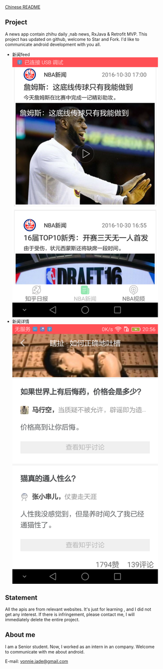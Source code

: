 [Chinese README](https://github.com/SparrowC/News/blob/master/%E4%BB%8B%E7%BB%8D.md)

## Project

A news app contain zhihu daily ,nab news,  RxJava & Retrofit    MVP. This project has updated on github, welcome to Star and Fork. I'd like to communicate android development with you all.
  - 新闻feed
  ![效果图1](https://github.com/SparrowC/News/blob/master/pic/pic.png)
  - 新闻详情
  ![效果图2](https://github.com/SparrowC/News/blob/master/pic/pic2.png)
  
## Statement

All the apis are from relevant websites. It's just  for learning , and I did not get any interest. If there is infringement, please contact me, I will immediately delete the entire project.

## About me

I am a Senior student. Now, I worked as an intern in an company. Welcome to communicate with me about android.

E-mail: vonnie.jade@gmail.com


